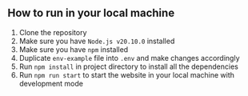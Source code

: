 ## How to run in your local machine

1. Clone the repository
2. Make sure you have `Node.js v20.10.0` installed
3. Make sure you have `npm` installed
4. Duplicate `env-example` file into `.env` and make changes accordingly
5. Run `npm install` in project directory to install all the dependencies
7. Run `npm run start` to start the website in your local machine with development mode 
